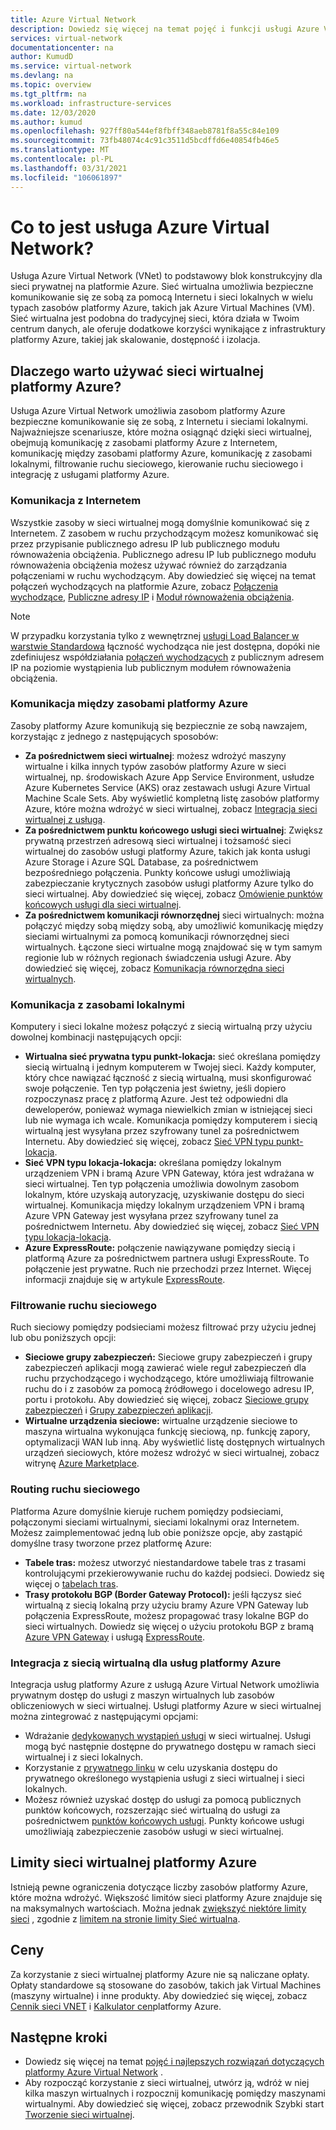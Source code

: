 ```yaml
---
title: Azure Virtual Network
description: Dowiedz się więcej na temat pojęć i funkcji usługi Azure Virtual Network, takich jak przestrzeń adresowa, podsieci, regiony i subskrypcje.
services: virtual-network
documentationcenter: na
author: KumudD
ms.service: virtual-network
ms.devlang: na
ms.topic: overview
ms.tgt_pltfrm: na
ms.workload: infrastructure-services
ms.date: 12/03/2020
ms.author: kumud
ms.openlocfilehash: 927ff80a544ef8fbff348aeb8781f8a55c84e109
ms.sourcegitcommit: 73fb48074c4c91c3511d5bcdffd6e40854fb46e5
ms.translationtype: MT
ms.contentlocale: pl-PL
ms.lasthandoff: 03/31/2021
ms.locfileid: "106061897"
---
```

# <a name="what-is-azure-virtual-network"></a>Co to jest usługa Azure Virtual Network?

Usługa Azure Virtual Network (VNet) to podstawowy blok konstrukcyjny dla sieci prywatnej na platformie Azure. Sieć wirtualna umożliwia bezpieczne komunikowanie się ze sobą za pomocą Internetu i sieci lokalnych w wielu typach zasobów platformy Azure, takich jak Azure Virtual Machines (VM). Sieć wirtualna jest podobna do tradycyjnej sieci, która działa w Twoim centrum danych, ale oferuje dodatkowe korzyści wynikające z infrastruktury platformy Azure, takiej jak skalowanie, dostępność i izolacja.

## <a name="why-use-an-azure-virtual-network"></a>Dlaczego warto używać sieci wirtualnej platformy Azure?
Usługa Azure Virtual Network umożliwia zasobom platformy Azure bezpieczne komunikowanie się ze sobą, z Internetu i sieciami lokalnymi. Najważniejsze scenariusze, które można osiągnąć dzięki sieci wirtualnej, obejmują komunikację z zasobami platformy Azure z Internetem, komunikację między zasobami platformy Azure, komunikację z zasobami lokalnymi, filtrowanie ruchu sieciowego, kierowanie ruchu sieciowego i integrację z usługami platformy Azure.

### <a name="communicate-with-the-internet"></a>Komunikacja z Internetem

Wszystkie zasoby w sieci wirtualnej mogą domyślnie komunikować się z Internetem. Z zasobem w ruchu przychodzącym możesz komunikować się przez przypisanie publicznego adresu IP lub publicznego modułu równoważenia obciążenia. Publicznego adresu IP lub publicznego modułu równoważenia obciążenia możesz używać również do zarządzania połączeniami w ruchu wychodzącym.  Aby dowiedzieć się więcej na temat połączeń wychodzących na platformie Azure, zobacz [Połączenia wychodzące](../load-balancer/load-balancer-outbound-connections.md), [Publiczne adresy IP](virtual-network-public-ip-address.md) i [Moduł równoważenia obciążenia](../load-balancer/load-balancer-overview.md).

>[!NOTE]
>W przypadku korzystania tylko z wewnętrznej [usługi Load Balancer w warstwie Standardowa](../load-balancer/load-balancer-overview.md) łączność wychodząca nie jest dostępna, dopóki nie zdefiniujesz współdziałania [połączeń wychodzących](../load-balancer/load-balancer-outbound-connections.md) z publicznym adresem IP na poziomie wystąpienia lub publicznym modułem równoważenia obciążenia.

### <a name="communicate-between-azure-resources"></a>Komunikacja między zasobami platformy Azure

Zasoby platformy Azure komunikują się bezpiecznie ze sobą nawzajem, korzystając z jednego z następujących sposobów:

- **Za pośrednictwem sieci wirtualnej**: możesz wdrożyć maszyny wirtualne i kilka innych typów zasobów platformy Azure w sieci wirtualnej, np. środowiskach Azure App Service Environment, usłudze Azure Kubernetes Service (AKS) oraz zestawach usługi Azure Virtual Machine Scale Sets. Aby wyświetlić kompletną listę zasobów platformy Azure, które można wdrożyć w sieci wirtualnej, zobacz [Integracja sieci wirtualnej z usługą](virtual-network-for-azure-services.md).
- **Za pośrednictwem punktu końcowego usługi sieci wirtualnej**: Zwiększ prywatną przestrzeń adresową sieci wirtualnej i tożsamość sieci wirtualnej do zasobów usługi platformy Azure, takich jak konta usługi Azure Storage i Azure SQL Database, za pośrednictwem bezpośredniego połączenia. Punkty końcowe usługi umożliwiają zabezpieczanie krytycznych zasobów usługi platformy Azure tylko do sieci wirtualnej. Aby dowiedzieć się więcej, zobacz [Omówienie punktów końcowych usługi dla sieci wirtualnej](virtual-network-service-endpoints-overview.md).
- **Za pośrednictwem komunikacji równorzędnej** sieci wirtualnych: można połączyć między sobą między sobą, aby umożliwić komunikację między sieciami wirtualnymi za pomocą komunikacji równorzędnej sieci wirtualnych. Łączone sieci wirtualne mogą znajdować się w tym samym regionie lub w różnych regionach świadczenia usługi Azure. Aby dowiedzieć się więcej, zobacz [Komunikacja równorzędna sieci wirtualnych](virtual-network-peering-overview.md).

### <a name="communicate-with-on-premises-resources"></a>Komunikacja z zasobami lokalnymi

Komputery i sieci lokalne możesz połączyć z siecią wirtualną przy użyciu dowolnej kombinacji następujących opcji:

- **Wirtualna sieć prywatna typu punkt-lokacja:** sieć określana pomiędzy siecią wirtualną i jednym komputerem w Twojej sieci. Każdy komputer, który chce nawiązać łączność z siecią wirtualną, musi skonfigurować swoje połączenie. Ten typ połączenia jest świetny, jeśli dopiero rozpoczynasz pracę z platformą Azure. Jest też odpowiedni dla deweloperów, ponieważ wymaga niewielkich zmian w istniejącej sieci lub nie wymaga ich wcale. Komunikacja pomiędzy komputerem i siecią wirtualną jest wysyłana przez szyfrowany tunel za pośrednictwem Internetu. Aby dowiedzieć się więcej, zobacz [Sieć VPN typu punkt-lokacja](../vpn-gateway/point-to-site-about.md?toc=%2fazure%2fvirtual-network%2ftoc.json#).
- **Sieć VPN typu lokacja-lokacja:** określana pomiędzy lokalnym urządzeniem VPN i bramą Azure VPN Gateway, która jest wdrażana w sieci wirtualnej. Ten typ połączenia umożliwia dowolnym zasobom lokalnym, które uzyskają autoryzację, uzyskiwanie dostępu do sieci wirtualnej. Komunikacja między lokalnym urządzeniem VPN i bramą Azure VPN Gateway jest wysyłana przez szyfrowany tunel za pośrednictwem Internetu. Aby dowiedzieć się więcej, zobacz [Sieć VPN typu lokacja-lokacja](../vpn-gateway/design.md?toc=%2fazure%2fvirtual-network%2ftoc.json#s2smulti).
- **Azure ExpressRoute:** połączenie nawiązywane pomiędzy siecią i platformą Azure za pośrednictwem partnera usługi ExpressRoute. To połączenie jest prywatne. Ruch nie przechodzi przez Internet. Więcej informacji znajduje się w artykule [ExpressRoute](../expressroute/expressroute-introduction.md?toc=%2fazure%2fvirtual-network%2ftoc.json).

### <a name="filter-network-traffic"></a>Filtrowanie ruchu sieciowego

Ruch sieciowy pomiędzy podsieciami możesz filtrować przy użyciu jednej lub obu poniższych opcji:

- **Sieciowe grupy zabezpieczeń:** Sieciowe grupy zabezpieczeń i grupy zabezpieczeń aplikacji mogą zawierać wiele reguł zabezpieczeń dla ruchu przychodzącego i wychodzącego, które umożliwiają filtrowanie ruchu do i z zasobów za pomocą źródłowego i docelowego adresu IP, portu i protokołu. Aby dowiedzieć się więcej, zobacz [Sieciowe grupy zabezpieczeń](./network-security-groups-overview.md#network-security-groups) i [Grupy zabezpieczeń aplikacji](./network-security-groups-overview.md#application-security-groups).
- **Wirtualne urządzenia sieciowe:** wirtualne urządzenie sieciowe to maszyna wirtualna wykonująca funkcję sieciową, np. funkcję zapory, optymalizacji WAN lub inną. Aby wyświetlić listę dostępnych wirtualnych urządzeń sieciowych, które możesz wdrożyć w sieci wirtualnej, zobacz witrynę [Azure Marketplace](https://azuremarketplace.microsoft.com/marketplace/apps/category/networking?page=1&subcategories=appliances).

### <a name="route-network-traffic"></a>Routing ruchu sieciowego

Platforma Azure domyślnie kieruje ruchem pomiędzy podsieciami, połączonymi sieciami wirtualnymi, sieciami lokalnymi oraz Internetem. Możesz zaimplementować jedną lub obie poniższe opcje, aby zastąpić domyślne trasy tworzone przez platformę Azure:

- **Tabele tras:** możesz utworzyć niestandardowe tabele tras z trasami kontrolującymi przekierowywanie ruchu do każdej podsieci. Dowiedz się więcej o [tabelach tras](virtual-networks-udr-overview.md#user-defined).
- **Trasy protokołu BGP (Border Gateway Protocol):** jeśli łączysz sieć wirtualną z siecią lokalną przy użyciu bramy Azure VPN Gateway lub połączenia ExpressRoute, możesz propagować trasy lokalne BGP do sieci wirtualnych. Dowiedz się więcej o użyciu protokołu BGP z bramą [Azure VPN Gateway](../vpn-gateway/vpn-gateway-bgp-overview.md?toc=%2fazure%2fvirtual-network%2ftoc.json) i usługą [ExpressRoute](../expressroute/expressroute-routing.md?toc=%2fazure%2fvirtual-network%2ftoc.json#dynamic-route-exchange).

### <a name="virtual-network-integration-for-azure-services"></a>Integracja z siecią wirtualną dla usług platformy Azure

Integracja usług platformy Azure z usługą Azure Virtual Network umożliwia prywatnym dostęp do usługi z maszyn wirtualnych lub zasobów obliczeniowych w sieci wirtualnej.
Usługi platformy Azure w sieci wirtualnej można zintegrować z następującymi opcjami:
- Wdrażanie [dedykowanych wystąpień usługi](virtual-network-for-azure-services.md) w sieci wirtualnej. Usługi mogą być następnie dostępne do prywatnego dostępu w ramach sieci wirtualnej i z sieci lokalnych.
- Korzystanie z [prywatnego linku](../private-link/private-link-overview.md) w celu uzyskania dostępu do prywatnego określonego wystąpienia usługi z sieci wirtualnej i sieci lokalnych.
- Możesz również uzyskać dostęp do usługi za pomocą publicznych punktów końcowych, rozszerzając sieć wirtualną do usługi za pośrednictwem [punktów końcowych usługi](virtual-network-service-endpoints-overview.md). Punkty końcowe usługi umożliwiają zabezpieczenie zasobów usługi w sieci wirtualnej.
 

## <a name="azure-vnet-limits"></a>Limity sieci wirtualnej platformy Azure

Istnieją pewne ograniczenia dotyczące liczby zasobów platformy Azure, które można wdrożyć. Większość limitów sieci platformy Azure znajduje się na maksymalnych wartościach. Można jednak [zwiększyć niektóre limity sieci](../azure-portal/supportability/networking-quota-requests.md) , zgodnie z [limitem na stronie limity Sieć wirtualna](../azure-resource-manager/management/azure-subscription-service-limits.md#networking-limits). 

## <a name="pricing"></a>Ceny

Za korzystanie z sieci wirtualnej platformy Azure nie są naliczane opłaty. Opłaty standardowe są stosowane do zasobów, takich jak Virtual Machines (maszyny wirtualne) i inne produkty. Aby dowiedzieć się więcej, zobacz [Cennik sieci VNET](https://azure.microsoft.com/pricing/details/virtual-network/) i [Kalkulator cen](https://azure.microsoft.com/pricing/calculator/)platformy Azure.

## <a name="next-steps"></a>Następne kroki
 - Dowiedz się więcej na temat [pojęć i najlepszych rozwiązań dotyczących platformy Azure Virtual Network](concepts-and-best-practices.md) .
 - Aby rozpocząć korzystanie z sieci wirtualnej, utwórz ją, wdróż w niej kilka maszyn wirtualnych i rozpocznij komunikację pomiędzy maszynami wirtualnymi. Aby dowiedzieć się więcej, zobacz przewodnik Szybki start [Tworzenie sieci wirtualnej](quick-create-portal.md).

